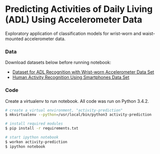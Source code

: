 # Predicting Activities of Daily Living (ADL) Using Accelerometer Data

Exploratory application of classification models for wrist-worn and waist-mounted accelerometer data.

### Data

Download datasets below before running notebook:

* [Dataset for ADL Recognition with Wrist-worn Accelerometer Data Set ](https://archive.ics.uci.edu/ml/datasets/Dataset+for+ADL+Recognition+with+Wrist-worn+Accelerometer)
* [Human Activity Recognition Using Smartphones Data Set](https://archive.ics.uci.edu/ml/datasets/Human+Activity+Recognition+Using+Smartphones)

### Code

Create a virtualenv to run notebook. All code was run on Python 3.4.2.

```bash
# create a virtual environment, "activity-prediction"
$ mkvirtualenv --python=/usr/local/bin/python3 activity-prediction

# install required modules
$ pip install -r requirements.txt

# start ipython notebook
$ workon activity-prediction
$ ipython notebook
```
